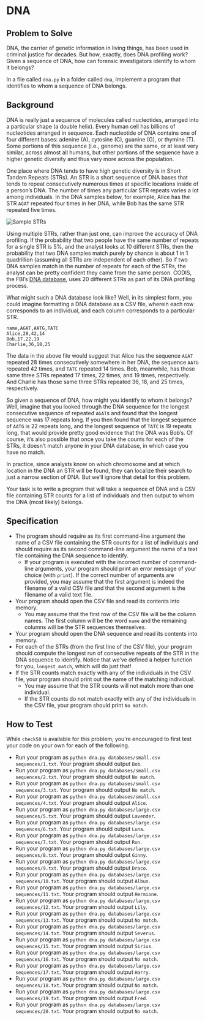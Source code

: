 # DNA

## Problem to Solve

DNA, the carrier of genetic information in living things, has been used in criminal justice for decades. But how, exactly, does DNA profiling work? Given a sequence of DNA, how can forensic investigators identify to whom it belongs?

In a file called  `dna.py`  in a folder called  `dna`, implement a program that identifies to whom a sequence of DNA belongs.

## Background

DNA is really just a sequence of molecules called nucleotides, arranged into a particular shape (a double helix). Every human cell has billions of nucleotides arranged in sequence. Each nucleotide of DNA contains one of four different bases: adenine (A), cytosine (C), guanine (G), or thymine (T). Some portions of this sequence (i.e., genome) are the same, or at least very similar, across almost all humans, but other portions of the sequence have a higher genetic diversity and thus vary more across the population.

One place where DNA tends to have high genetic diversity is in Short Tandem Repeats (STRs). An STR is a short sequence of DNA bases that tends to repeat consecutively numerous times at specific locations inside of a person’s DNA. The number of times any particular STR repeats varies a lot among individuals. In the DNA samples below, for example, Alice has the STR  `AGAT`  repeated four times in her DNA, while Bob has the same STR repeated five times.

![Sample STRs](https://cs50.harvard.edu/x/2024/psets/6/dna/strs.png)

Using multiple STRs, rather than just one, can improve the accuracy of DNA profiling. If the probability that two people have the same number of repeats for a single STR is 5%, and the analyst looks at 10 different STRs, then the probability that two DNA samples match purely by chance is about 1 in 1 quadrillion (assuming all STRs are independent of each other). So if two DNA samples match in the number of repeats for each of the STRs, the analyst can be pretty confident they came from the same person. CODIS, the FBI’s  [DNA database](https://www.fbi.gov/services/laboratory/biometric-analysis/codis/codis-and-ndis-fact-sheet), uses 20 different STRs as part of its DNA profiling process.

What might such a DNA database look like? Well, in its simplest form, you could imagine formatting a DNA database as a CSV file, wherein each row corresponds to an individual, and each column corresponds to a particular STR.

```
name,AGAT,AATG,TATC
Alice,28,42,14
Bob,17,22,19
Charlie,36,18,25

```

The data in the above file would suggest that Alice has the sequence  `AGAT`  repeated 28 times consecutively somewhere in her DNA, the sequence  `AATG`  repeated 42 times, and  `TATC`  repeated 14 times. Bob, meanwhile, has those same three STRs repeated 17 times, 22 times, and 19 times, respectively. And Charlie has those same three STRs repeated 36, 18, and 25 times, respectively.

So given a sequence of DNA, how might you identify to whom it belongs? Well, imagine that you looked through the DNA sequence for the longest consecutive sequence of repeated  `AGAT`s and found that the longest sequence was 17 repeats long. If you then found that the longest sequence of  `AATG`  is 22 repeats long, and the longest sequence of  `TATC`  is 19 repeats long, that would provide pretty good evidence that the DNA was Bob’s. Of course, it’s also possible that once you take the counts for each of the STRs, it doesn’t match anyone in your DNA database, in which case you have no match.

In practice, since analysts know on which chromosome and at which location in the DNA an STR will be found, they can localize their search to just a narrow section of DNA. But we’ll ignore that detail for this problem.

Your task is to write a program that will take a sequence of DNA and a CSV file containing STR counts for a list of individuals and then output to whom the DNA (most likely) belongs.

## Specification

-   The program should require as its first command-line argument the name of a CSV file containing the STR counts for a list of individuals and should require as its second command-line argument the name of a text file containing the DNA sequence to identify.
    -   If your program is executed with the incorrect number of command-line arguments, your program should print an error message of your choice (with  `print`). If the correct number of arguments are provided, you may assume that the first argument is indeed the filename of a valid CSV file and that the second argument is the filename of a valid text file.
-   Your program should open the CSV file and read its contents into memory.
    -   You may assume that the first row of the CSV file will be the column names. The first column will be the word  `name`  and the remaining columns will be the STR sequences themselves.
-   Your program should open the DNA sequence and read its contents into memory.
-   For each of the STRs (from the first line of the CSV file), your program should compute the longest run of consecutive repeats of the STR in the DNA sequence to identify. Notice that we’ve defined a helper function for you,  `longest_match`, which will do just that!
-   If the STR counts match exactly with any of the individuals in the CSV file, your program should print out the name of the matching individual.
    -   You may assume that the STR counts will not match more than one individual.
    -   If the STR counts do not match exactly with any of the individuals in the CSV file, your program should print  `No match`.

## How to Test

While  `check50`  is available for this problem, you’re encouraged to first test your code on your own for each of the following.

-   Run your program as  `python dna.py databases/small.csv sequences/1.txt`. Your program should output  `Bob`.
-   Run your program as  `python dna.py databases/small.csv sequences/2.txt`. Your program should output  `No match`.
-   Run your program as  `python dna.py databases/small.csv sequences/3.txt`. Your program should output  `No match`.
-   Run your program as  `python dna.py databases/small.csv sequences/4.txt`. Your program should output  `Alice`.
-   Run your program as  `python dna.py databases/large.csv sequences/5.txt`. Your program should output  `Lavender`.
-   Run your program as  `python dna.py databases/large.csv sequences/6.txt`. Your program should output  `Luna`.
-   Run your program as  `python dna.py databases/large.csv sequences/7.txt`. Your program should output  `Ron`.
-   Run your program as  `python dna.py databases/large.csv sequences/8.txt`. Your program should output  `Ginny`.
-   Run your program as  `python dna.py databases/large.csv sequences/9.txt`. Your program should output  `Draco`.
-   Run your program as  `python dna.py databases/large.csv sequences/10.txt`. Your program should output  `Albus`.
-   Run your program as  `python dna.py databases/large.csv sequences/11.txt`. Your program should output  `Hermione`.
-   Run your program as  `python dna.py databases/large.csv sequences/12.txt`. Your program should output  `Lily`.
-   Run your program as  `python dna.py databases/large.csv sequences/13.txt`. Your program should output  `No match`.
-   Run your program as  `python dna.py databases/large.csv sequences/14.txt`. Your program should output  `Severus`.
-   Run your program as  `python dna.py databases/large.csv sequences/15.txt`. Your program should output  `Sirius`.
-   Run your program as  `python dna.py databases/large.csv sequences/16.txt`. Your program should output  `No match`.
-   Run your program as  `python dna.py databases/large.csv sequences/17.txt`. Your program should output  `Harry`.
-   Run your program as  `python dna.py databases/large.csv sequences/18.txt`. Your program should output  `No match`.
-   Run your program as  `python dna.py databases/large.csv sequences/19.txt`. Your program should output  `Fred`.
-   Run your program as  `python dna.py databases/large.csv sequences/20.txt`. Your program should output  `No match`.